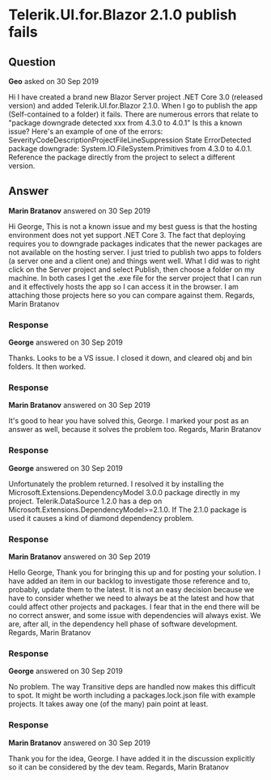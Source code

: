 # Telerik.UI.for.Blazor 2.1.0 publish fails

## Question

**Geo** asked on 30 Sep 2019

Hi I have created a brand new Blazor Server project .NET Core 3.0 (released version) and added Telerik.UI.for.Blazor 2.1.0. When I go to publish the app (Self-contained to a folder) it fails. There are numerous errors that relate to "package downgrade detected xxx from 4.3.0 to 4.0.1" Is this a known issue? Here's an example of one of the errors: SeverityCodeDescriptionProjectFileLineSuppression State ErrorDetected package downgrade: System.IO.FileSystem.Primitives from 4.3.0 to 4.0.1. Reference the package directly from the project to select a different version.

## Answer

**Marin Bratanov** answered on 30 Sep 2019

Hi George, This is not a known issue and my best guess is that the hosting environment does not yet support .NET Core 3. The fact that deploying requires you to downgrade packages indicates that the newer packages are not available on the hosting server. I just tried to publish two apps to folders (a server one and a client one) and things went well. What I did was to right click on the Server project and select Publish, then choose a folder on my machine. In both cases I get the .exe file for the server project that I can run and it effectively hosts the app so I can access it in the browser. I am attaching those projects here so you can compare against them. Regards, Marin Bratanov

### Response

**George** answered on 30 Sep 2019

Thanks. Looks to be a VS issue. I closed it down, and cleared obj and bin folders. It then worked.

### Response

**Marin Bratanov** answered on 30 Sep 2019

It's good to hear you have solved this, George. I marked your post as an answer as well, because it solves the problem too. Regards, Marin Bratanov

### Response

**George** answered on 30 Sep 2019

Unfortunately the problem returned. I resolved it by installing the Microsoft.Extensions.DependencyModel 3.0.0 package directly in my project. Telerik.DataSource 1.2.0 has a dep on Microsoft.Extensions.DependencyModel>=2.1.0. If The 2.1.0 package is used it causes a kind of diamond dependency problem.

### Response

**Marin Bratanov** answered on 30 Sep 2019

Hello George, Thank you for bringing this up and for posting your solution. I have added an item in our backlog to investigate those reference and to, probably, update them to the latest. It is not an easy decision because we have to consider whether we need to always be at the latest and how that could affect other projects and packages. I fear that in the end there will be no correct answer, and some issue with dependencies will always exist. We are, after all, in the dependency hell phase of software development. Regards, Marin Bratanov

### Response

**George** answered on 30 Sep 2019

No problem. The way Transitive deps are handled now makes this difficult to spot. It might be worth including a packages.lock.json file with example projects. It takes away one (of the many) pain point at least.

### Response

**Marin Bratanov** answered on 30 Sep 2019

Thank you for the idea, George. I have added it in the discussion explicitly so it can be considered by the dev team. Regards, Marin Bratanov
